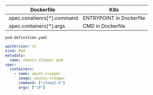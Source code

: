 | Dockerfile                  | K8s                      |
| --------------------------- | ------------------------ |
| .spec.conatienrs[*].command | ENTRYPOINT in Dockerfile |
| .spec.containers[*].args    | CMD in Dockerfile        |

`pod-definition.yaml`

```yaml
apiVersion: v1
kind: Pod
metadata:
  name: ubuntu-sleeper-pod
spec:
  containers:
    - name: ubunt-sleeper
      image: ubuntu-sleeper
      command: ["sleep2.0"]
      args: ["10"]
```
